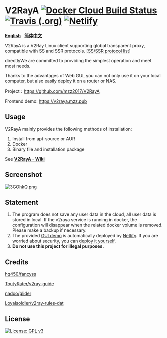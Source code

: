 # V2RayA [![Docker Cloud Build Status](https://img.shields.io/docker/cloud/build/mzz2017/v2raya)](https://hub.docker.com/r/mzz2017/v2raya) [![Travis (.org)](https://img.shields.io/travis/mzz2017/V2RayA?label=travis-ci%20build)](https://travis-ci.org/mzz2017/V2RayA) [![Netlify](https://img.shields.io/netlify/f93dbfa7-d14b-4968-a7a4-5e503d8bf5e5?label=netlify%20build)](https://app.netlify.com/sites/xenodochial-jepsen-122e9b/deploys)

[**English**](https://github.com/mzz2017/V2RayA/blob/master/README.md)&nbsp;&nbsp;&nbsp;[**简体中文**](https://github.com/mzz2017/V2RayA/blob/master/README_zh.md)

V2RayA is a V2Ray Linux client supporting global transparent proxy, compatible with SS and SSR protocols. [[SS/SSR protocol list]](https://github.com/mzz2017/shadowsocksR/blob/master/README.md#ss-encrypting-algorithm)

directlyWe are committed to providing the simplest operation and meet most needs.

Thanks to the advantages of Web GUI, you can not only use it on your local computer, but also easily deploy it on a router or NAS.

Project：https://github.com/mzz2017/V2RayA

Frontend demo: https://v2raya.mzz.pub


## Usage

V2RayA mainly provides the following methods of installation:

1. Install from apt-source or AUR
2. Docker
3. Binary file and installation package

See [**V2RayA - Wiki**](https://github.com/mzz2017/V2RayA/wiki/Usage)


## Screenshot

<img src="https://s2.ax1x.com/2020/02/24/3GOhkQ.png" alt="3GOhkQ.png" border="0">

## Statement

1. The program does not save any user data in the cloud, all user data is stored in local. If the v2raya service is running in docker, the configuration will disappear when the related docker volume is removed. Please make a backup if necessary.
2. The provided [GUI demo](https://v2raya.mzz.pub) is automatically deployed by [Netlify](https://app.netlify.com/). If you are worried about security, you can [deploy it yourself](https://github.com/mzz2017/V2RayA/wiki/Deploy-GUI).
3. **Do not use this project for illegal purposes.**

## Credits

[hq450/fancyss](https://github.com/hq450/fancyss)

[ToutyRater/v2ray-guide](https://github.com/ToutyRater/v2ray-guide/blob/master/routing/sitedata.md)

[nadoo/glider](https://github.com/nadoo/glider)

[Loyalsoldier/v2ray-rules-dat](https://github.com/Loyalsoldier/v2ray-rules-dat)

## License

[![License: GPL v3](https://img.shields.io/badge/License-GPL%20v3-blue.svg)](https://www.gnu.org/licenses/gpl-3.0)
